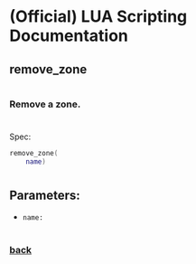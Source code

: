 
# (Official) LUA Scripting Documentation

## remove_zone
#
### Remove a zone.
#
Spec:
```lua
remove_zone(
	name)
```
#
## Parameters:
- `name:` 
#
### [back](../zones)
